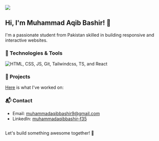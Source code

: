
 ![](https://komarev.com/ghpvc/?username=Muhammad-Aqib-Bashir&color=06b6d4)

## Hi, I'm Muhammad Aqib Bashir! 👋

I'm a passionate student from Pakistan skilled in building responsive and interactive websites.

### 🔧 Technologies & Tools 

![HTML, CSS, JS, Git, Tailwindcss, TS, and React](https://res.cloudinary.com/dpksnh6eq/image/upload/v1756018250/logos_s1cjyk.svg)

### 🌟 Projects

 [Here](https://muhammadaqibbashir.netlify.app/#portfolio) is what I've worked on:

### 📬 Contact
- Email: [muhammadaqibbashir9@gmail.com](mailto:muhammadaqibbashir9@gmail.com)
- LinkedIn: [muhammadaqibbashir-f35](https://www.linkedin.com/in/muhammadaqibbashir-f35/)

 ##

Let's build something awesome together! 🚀

<!--
Copy messages for pull request:

document.querySelectorAll(".Link--primary.text-bold.js-navigation-open.markdown-title").forEach((cm, i) => {
    console.log(`${i+1}. ${cm.innerText}`);
});

-->
